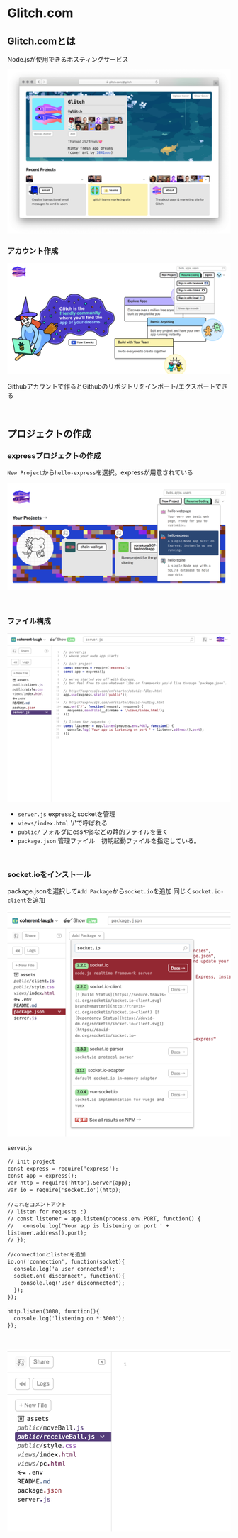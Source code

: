 # Glitch.com

## Glitch.comとは
Node.jsが使用できるホスティングサービス

![](img/glitch.png)

### アカウント作成

![](img/glitch_signin.png)

Githubアカウントで作るとGithubのリポジトリをインポート/エクスポートできる

<br>



## プロジェクトの作成

### expressプロジェクトの作成

`New Project`から`hello-express`を選択。expressが用意されている

![](img/glitch3.png)

<br>

### ファイル構成

![](img/glitch4.png)


* `server.js` expressとsocketを管理
* `views/index.html` '/'で呼ばれる
* `public/` フォルダにcssやjsなどの静的ファイルを置く
* `package.json` 管理ファイル　初期起動ファイルを指定している。

<br>

### socket.ioをインストール

package.jsonを選択して`Add Package`から`socket.io`を追加
同じく`socket.io-client`を追加

![](img/glitch5.png)

server.js

```
// init project
const express = require('express');
const app = express();
var http = require('http').Server(app);
var io = require('socket.io')(http);

//これをコメントアウト
// listen for requests :)
// const listener = app.listen(process.env.PORT, function() {
//   console.log('Your app is listening on port ' + listener.address().port);
// });

//connectionとlistenを追加
io.on('connection', function(socket){
  console.log('a user connected');
  socket.on('disconnect', function(){
    console.log('user disconnected');
  });
});

http.listen(3000, function(){
  console.log('listening on *:3000');
});
```




<br>


![](img/glitch6.png)